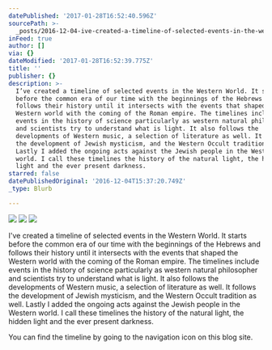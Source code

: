 ```yaml
---
datePublished: '2017-01-28T16:52:40.596Z'
sourcePath: >-
  _posts/2016-12-04-ive-created-a-timeline-of-selected-events-in-the-western-wo.md
inFeed: true
author: []
via: {}
dateModified: '2017-01-28T16:52:39.775Z'
title: ''
publisher: {}
description: >-
  I’ve created a timeline of selected events in the Western World. It starts
  before the common era of our time with the beginnings of the Hebrews and
  follows their history until it intersects with the events that shaped the
  Western world with the coming of the Roman empire. The timelines include
  events in the history of science particularly as western natural philosopher
  and scientists try to understand what is light. It also follows the
  developments of Western music, a selection of literature as well. It follows
  the development of Jewish mysticism, and the Western Occult tradition as well.
  Lastly I added the ongoing acts against the Jewish people in the Western
  world. I call these timelines the history of the natural light, the hidden
  light and the ever present darkness.
starred: false
datePublishedOriginal: '2016-12-04T15:37:20.749Z'
_type: Blurb

---
```

![](https://the-grid-user-content.s3-us-west-2.amazonaws.com/ec105183-dd1c-449c-893d-af903c483be8.jpg)
![](https://the-grid-user-content.s3-us-west-2.amazonaws.com/3f863ccb-fc53-4232-8830-ab8fe32da9d8.jpg)
![](https://the-grid-user-content.s3-us-west-2.amazonaws.com/144a91d3-6b10-4422-b5a6-78e0ac965732.jpg)

I've created a timeline of selected events in the Western World. It starts before the common era of our time with the beginnings of the Hebrews and follows their history until it intersects with the events that shaped the Western world with the coming of the Roman empire. The timelines include events in the history of science particularly as western natural philosopher and scientists try to understand what is light. It also follows the developments of Western music, a selection of literature as well. It follows the development of Jewish mysticism, and the Western Occult tradition as well. Lastly I added the ongoing acts against the Jewish people in the Western world. I call these timelines the history of the natural light, the hidden light and the ever present darkness.

You can find the timeline by going to the navigation icon on this blog site.